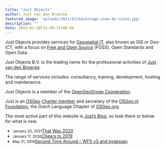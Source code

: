 ```yaml
---
title: "Just Objects"
author: Just van den Broecke
featured_image: 'uploads/2021/01/backstage-view-by-niene.jpg'
description: ""
date: 2015-01-28T12:49:12+00:00
---
```


Just Objects provides services for
<a title="GIS, Geospatial IT, or Geo-ICT" href="http://en.wikipedia.org/wiki/Geographic_information_system" target="_blank">Geospatial IT</a>, also known as GIS or Geo-ICT, with a focus on <a href="http://en.wikipedia.org/wiki/Free_and_open-source_software" target="_blank">Free and Open Source</a> (FOSS), Open Standards and Open Data.

Just Objects B.V. is the trading name for the professional activities of <a href="https://www.linkedin.com/in/justb4" target="_blank">Just van den Broecke</a>.

The range of services includes: consultancy, training, development, hosting and maintenance.

Just Objects is a member of the <a title="OpenGeoGroep" href="http://opengeogroep.nl" target="_blank">OpenGeoGroep Cooperation</a>.

Just is an <a href="http://osgeo.org" target="_blank">OSGeo</a> <a href="http://wiki.osgeo.org/wiki/Just_van_den_Broecke" target="_blank">Charter member</a> and secretary of the <a title="OSGeo.nl" href="http://osgeo.nl" target="_blank">OSGeo.nl Foundation</a>, the Dutch Language Chapter of [OSGeo.org][1].

The most active part of this website is [Just&#8217;s Blog][2], so look there or below for what is new.

<!--via SimplePie with RSSImport-->

  * <small>January 20, 2021</small>[That Was 2020][3]
  * <small>January 17, 2020</small>[Cheers to 2019][4]
  * <small>May 31, 2019</small>[Second Time Around – WFS v3 and pygeoapi][5]

 [1]: http://osgeo.org
 [2]: http://justobjects.nl/writings/blog/ "Just's Blog"
 [3]: http://justobjects.nl/that-was-2020/ "That Was 2020"
 [4]: http://justobjects.nl/cheers-to-2019/ "Cheers to 2019"
 [5]: http://justobjects.nl/2nd-time-around-wfs-v3-pygeoapi/ "Second Time Around – WFS v3 and pygeoapi"
